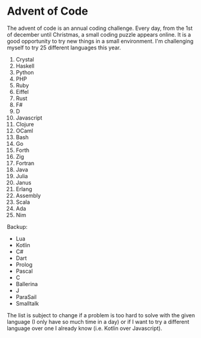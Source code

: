 # Advent of Code
The advent of code is an annual coding challenge. Every day, from the 1st of december until Christmas, a small coding puzzle appears online. It is a good opportunity to try new things in a small environment. I'm challenging myself to try 25 different languages this year.

1. Crystal
2. Haskell
3. Python
4. PHP
5. Ruby
6. Eiffel
7. Rust
8. F#
9. D
10. Javascript
11. Clojure
12. OCaml
13. Bash
14. Go
15. Forth
16. Zig
17. Fortran
18. Java
19. Julia
20. Janus
21. Erlang
22. Assembly
23. Scala
24. Ada
25. Nim

Backup:
- Lua
- Kotlin
- C#
- Dart
- Prolog
- Pascal
- C
- Ballerina
- J
- ParaSail
- Smalltalk

The list is subject to change if a problem is too hard to solve with the given language (I only have so much time in a day) or if I want to try a different language over one I already know (i.e. Kotlin over Javascript).
